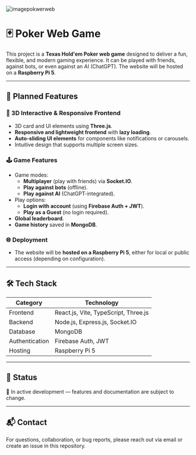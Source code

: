 


![imagepokwerweb](https://github.com/user-attachments/assets/20d0bc50-df12-40ad-8c72-3a221e24009c)

# 🃏 Poker Web Game

This project is a **Texas Hold'em Poker web game** designed to deliver a fun, flexible, and modern gaming experience. It can be played with friends, against bots, or even against an AI (ChatGPT). The website will be hosted on a **Raspberry Pi 5**.

---

## 🚀 Planned Features

### 🎨 3D Interactive & Responsive Frontend
- 3D card and UI elements using **Three.js**.
- **Responsive and lightweight frontend** with **lazy loading**.
- **Auto-sliding UI elements** for components like notifications or carousels.
- Intuitive design that supports multiple screen sizes.

### 🕹️ Game Features
- Game modes:
  - **Multiplayer** (play with friends) via **Socket.IO**.
  - **Play against bots** (offline).
  - **Play against AI** (ChatGPT-integrated).
- Play options:
  - **Login with account** (using **Firebase Auth + JWT**).
  - **Play as a Guest** (no login required).
- **Global leaderboard**.
- **Game history** saved in **MongoDB**.

### 🌐 Deployment
- The website will be **hosted on a Raspberry Pi 5**, either for local or public access (depending on configuration).

---

## 🛠️ Tech Stack

| Category     | Technology                            |
|--------------|----------------------------------------|
| Frontend     | React.js, Vite, TypeScript, Three.js   |
| Backend      | Node.js, Express.js, Socket.IO         |
| Database     | MongoDB                                |
| Authentication | Firebase Auth, JWT                   |
| Hosting      | Raspberry Pi 5                         |

---

## 📌 Status
🚧 In active development — features and documentation are subject to change.

---

## 📬 Contact
For questions, collaboration, or bug reports, please reach out via email or create an issue in this repository.


